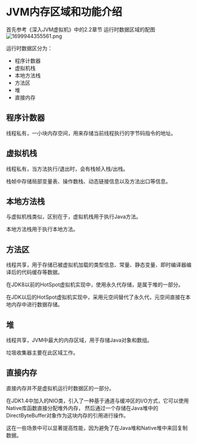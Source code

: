 # JVM内存区域和功能介绍

首先参考《深入JVM虚拟机》中的2.2章节 运行时数据区域的配图
![1699944355561.png](https://img1.imgtp.com/2023/11/14/CoOzhrng.png)

运行时数据区分为：
- 程序计数器
- 虚拟机栈
- 本地方法栈
- 方法区
- 堆
- 直接内存

## 程序计数器
线程私有，一小块内存空间，用来存储当前线程执行的字节码指令的地址。

## 虚拟机栈
线程私有，当方法执行/退出时，会有栈帧入栈/出栈。

栈帧中存储局部变量表、操作数栈、动态链接信息以及方法出口等信息。

## 本地方法栈
与虚拟机栈类似，区别在于，虚拟机栈用于执行Java方法。

本地方法栈用于执行本地方法。

## 方法区
线程共享，用于存储已被虚拟机加载的类型信息、常量、静态变量、即时编译器编译后的代码缓存等数据。

在JDK8以前的HotSpot虚拟机实现中，使用永久代存储，是属于堆的一部分。

在JDK以后的HotSpot虚拟机实现中，采用元空间替代了永久代，元空间直接在本地内存中进行数据存储。

## 堆
线程共享，JVM中最大的内存区域，用于存储Java对象和数组。

垃圾收集器主要在此区域工作。

## 直接内存
直接内存并不是虚拟机运行时数据区的一部分。

在JDK1.4中加入的NIO类，引入了一种基于通道与缓冲区的I/O方式，它可以使用Native库函数直接分配堆外内存，
然后通过一个存储在Java堆中的DirectByteBuffer对象作为这块内存的引用进行操作。

这在一些场景中可以显著提高性能，因为避免了在Java堆和Native堆中来回复制数据。
